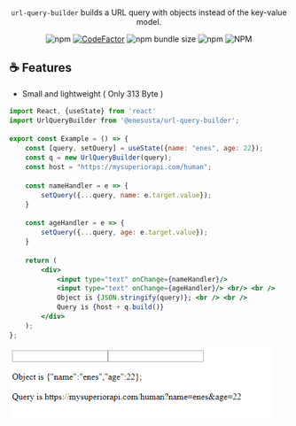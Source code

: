 <br/>

<div align="center">

`url-query-builder` builds a URL query with objects instead of the key-value model.

![npm](https://img.shields.io/npm/v/@enesusta/url-query-builder?color=orange&style=for-the-badge)
[![CodeFactor](https://www.codefactor.io/repository/github/enesusta/url-query-builder/badge/master?style=for-the-badge)](https://www.codefactor.io/repository/github/enesusta/url-query-builder/overview/master)
![npm bundle size](https://img.shields.io/bundlephobia/min/@enesusta/url-query-builder?color=orange&style=for-the-badge)
![npm](https://img.shields.io/npm/dm/@enesusta/url-query-builder?style=for-the-badge)
![NPM](https://img.shields.io/npm/l/@enesusta/url-query-builder?color=blue&style=for-the-badge)
</div>

## ☕️ Features

- Small and lightweight ( Only 313 Byte )

```jsx
import React, {useState} from 'react'
import UrlQueryBuilder from '@enesusta/url-query-builder';

export const Example = () => {
    const [query, setQuery] = useState({name: "enes", age: 22});
    const q = new UrlQueryBuilder(query);
    const host = "https://mysuperiorapi.com/human";

    const nameHandler = e => {
        setQuery({...query, name: e.target.value});
    }

    const ageHandler = e => {
        setQuery({...query, age: e.target.value});
    }

    return (
        <div>
            <input type="text" onChange={nameHandler}/>
            <input type="text" onChange={ageHandler}/> <br/> <br />
            Object is {JSON.stringify(query)}; <br /> <br />              
            Query is {host + q.build()}
        </div>
    );
};
```


![](https://raw.githubusercontent.com/enesusta/assets-host-for-github-pages/assets/url-query-builder/url-query-builder-1.gif)